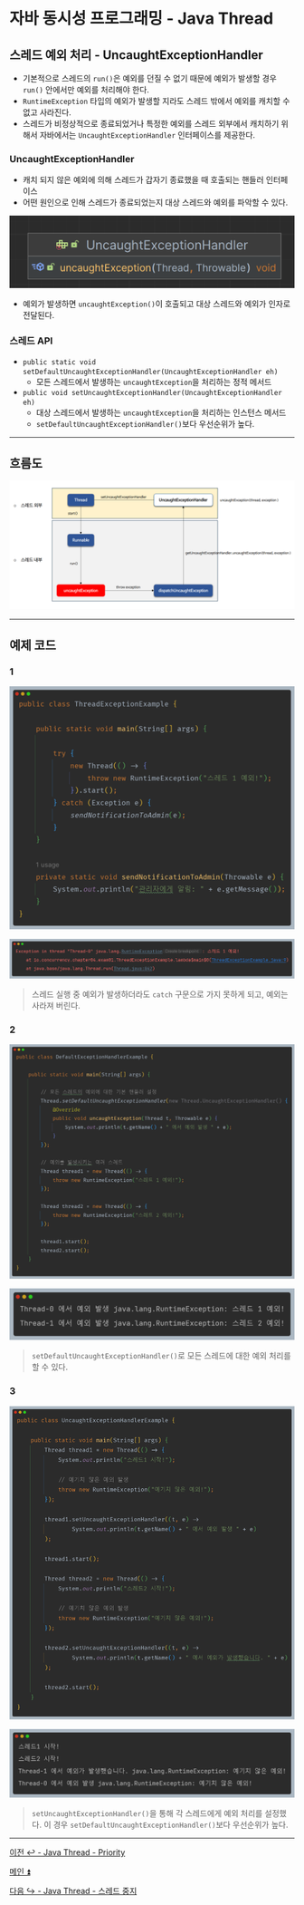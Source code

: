 # 자바 동시성 프로그래밍 - Java Thread

## 스레드 예외 처리 - UncaughtExceptionHandler

- 기본적으로 스레드의 `run()`은 예외를 던질 수 없기 때문에 예외가 발생할 경우 `run()` 안에서만 예외를 처리해야 한다.
- `RuntimeException` 타입의 예외가 발생할 지라도 스레드 밖에서 예외를 캐치할 수 없고 사라진다.
- 스레드가 비정상적으로 종료되었거나 특정한 예외를 스레드 외부에서 캐치하기 위해서 자바에서는 `UncaughtExceptionHandler` 인터페이스를 제공한다.

### UncaughtExceptionHandler

- 캐치 되지 않은 예외에 의해 스레드가 갑자기 종료했을 때 호출되는 핸들러 인터페이스
- 어떤 원인으로 인해 스레드가 종료되었는지 대상 스레드와 예외를 파악할 수 있다.

![img.png](image/img.png)

- 예외가 발생하면 `uncaughtException()`이 호출되고 대상 스레드와 예외가 인자로 전달된다.

### 스레드 API

- `public static void setDefaultUncaughtExceptionHandler(UncaughtExceptionHandler eh)`
  - 모든 스레드에서 발생하는 `uncaughtException`을 처리하는 정적 메서드
- `public void setUncaughtExceptionHandler(UncaughtExceptionHandler eh)`
  - 대상 스레드에서 발생하는 `uncaughtException`을 처리하는 인스턴스 메서드
  - `setDefaultUncaughtExceptionHandler()`보다 우선순위가 높다. 

---

## 흐름도

![img_1.png](image/img_1.png)

---

## 예제 코드

### 1

![img_2.png](image/img_2.png)

![img_3.png](image/img_3.png)

> 스레드 실행 중 예외가 발생하더라도 `catch` 구문으로 가지 못하게 되고, 예외는 사라져 버린다.

### 2

![img_4.png](image/img_4.png)

![img_5.png](image/img_5.png)

> `setDefaultUncaughtExceptionHandler()`로 모든 스레드에 대한 예외 처리를 할 수 있다.

### 3

![img_6.png](image/img_6.png)

![img_7.png](image/img_7.png)

> `setUncaughtExceptionHandler()`을 통해 각 스레드에게 예외 처리를 설정했다. 이 경우 `setDefaultUncaughtExceptionHandler()`보다 우선순위가 높다.

---

[이전 ↩️ - Java Thread - Priority](https://github.com/genesis12345678/TIL/blob/main/Java/reactive/javathread/api/Priority.md)

[메인 ⏫](https://github.com/genesis12345678/TIL/blob/main/Java/reactive/Main.md)

[다음 ↪️ - Java Thread - 스레드 중지](https://github.com/genesis12345678/TIL/blob/main/Java/reactive/javathread/%ED%99%9C%EC%9A%A9/stop.md)